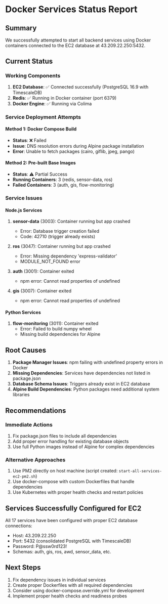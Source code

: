 # Docker Services Status Report

## Summary
We successfully attempted to start all backend services using Docker containers connected to the EC2 database at 43.209.22.250:5432.

## Current Status

### Working Components
1. **EC2 Database**: ✅ Connected successfully (PostgreSQL 16.9 with TimescaleDB)
2. **Redis**: ✅ Running in Docker container (port 6379)
3. **Docker Engine**: ✅ Running via Colima

### Service Deployment Attempts

#### Method 1: Docker Compose Build
- **Status**: ❌ Failed
- **Issue**: DNS resolution errors during Alpine package installation
- **Error**: Unable to fetch packages (cairo, giflib, jpeg, pango)

#### Method 2: Pre-built Base Images
- **Status**: ⚠️ Partial Success
- **Running Containers**: 3 (redis, sensor-data, ros)
- **Failed Containers**: 3 (auth, gis, flow-monitoring)

### Service Issues

#### Node.js Services
1. **sensor-data** (3003): Container running but app crashed
   - Error: Database trigger creation failed
   - Code: 42710 (trigger already exists)

2. **ros** (3047): Container running but app crashed
   - Error: Missing dependency 'express-validator'
   - MODULE_NOT_FOUND error

3. **auth** (3001): Container exited
   - npm error: Cannot read properties of undefined

4. **gis** (3007): Container exited
   - npm error: Cannot read properties of undefined

#### Python Services
1. **flow-monitoring** (3011): Container exited
   - Error: Failed to build numpy wheel
   - Missing build dependencies for Alpine

## Root Causes

1. **Package Manager Issues**: npm failing with undefined property errors in Docker
2. **Missing Dependencies**: Services have dependencies not listed in package.json
3. **Database Schema Issues**: Triggers already exist in EC2 database
4. **Alpine Build Dependencies**: Python packages need additional system libraries

## Recommendations

### Immediate Actions
1. Fix package.json files to include all dependencies
2. Add proper error handling for existing database objects
3. Use full Python images instead of Alpine for complex dependencies

### Alternative Approaches
1. Use PM2 directly on host machine (script created: `start-all-services-ec2-pm2.sh`)
2. Use docker-compose with custom Dockerfiles that handle dependencies
3. Use Kubernetes with proper health checks and restart policies

## Services Successfully Configured for EC2

All 17 services have been configured with proper EC2 database connections:
- Host: 43.209.22.250
- Port: 5432 (consolidated PostgreSQL with TimescaleDB)
- Password: P@ssw0rd123!
- Schemas: auth, gis, ros, awd, sensor_data, etc.

## Next Steps

1. Fix dependency issues in individual services
2. Create proper Dockerfiles with all required dependencies
3. Consider using docker-compose.override.yml for development
4. Implement proper health checks and readiness probes